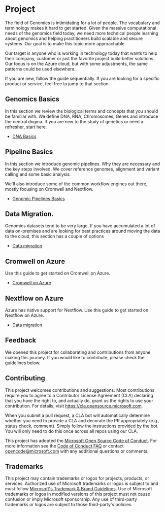 # Project

The field of Genomics is intimidating for a lot of people. The vocabulary and terminology makes it hard to get started. Given the massive computational needs of the genomics field today, we need more technical people learning about genomics and helping practitioners build scalable and secure systems. Our goal is to make this topic more approachable.

Our target is anyone who is working in technology today that wants to help their company, customer or just the favorite project build better solutions. Our focus is on the Azure cloud, but with some adjustments, the same patterns could be used elsewhere.

If you are new, follow the guide sequentially. If you are looking for a specific product or service, feel free to jump to that section.

## Genomics Basics

In this section we review the biological terms and concepts that you should be familiar with. We define DNA, RNA, Chromosomes, Genes and introduce the central dogma. If you are new to the study of genetics or need a refresher, start here.

- [DNA Basics](./00-Genomics-Basics/dna-basics.md)

## Pipeline Basics

In this section we introduce genomic pipelines. Why they are necessary and the key steps involved. We cover reference genomes, alignment and variant calling and some basic analysis.

We'll also introduce some of the common workflow engines out there, mostly focusing on Cromwell and Nextflow.

- [Genomic Pipelines Basics](./00-Genomics-Basics/pipelines-basics.md)

## Data Migration.

Genomics datasets tend to be very large. If you have accumulated a lot of data on-premises and are looking for best practices around moving the data to the cloud, this section has a couple of options

- [Data migration](./Genomics-Quickstart/01-Data-Migration/README.md)

## Cromwell on Azure

Use this guide to get started on Cromwell on Azure.

- [Cromwell on Azure](./Genomics-Quickstart/02-Cromwell-Azure/README.md)

## Nextflow on Azure

Azure has native support for Nextflow. Use this guide to get started on Nextflow on Azure.

- [Data migration](./Genomics-Quickstart/03-Nextflow-Azure/README.md)


## Feedback

We opened this project for collaborating and contributions from anyone making this journey. If you would like to contribute, please check the guidelines below.


## Contributing

This project welcomes contributions and suggestions.  Most contributions require you to agree to a
Contributor License Agreement (CLA) declaring that you have the right to, and actually do, grant us
the rights to use your contribution. For details, visit https://cla.opensource.microsoft.com.

When you submit a pull request, a CLA bot will automatically determine whether you need to provide
a CLA and decorate the PR appropriately (e.g., status check, comment). Simply follow the instructions
provided by the bot. You will only need to do this once across all repos using our CLA.

This project has adopted the [Microsoft Open Source Code of Conduct](https://opensource.microsoft.com/codeofconduct/).
For more information see the [Code of Conduct FAQ](https://opensource.microsoft.com/codeofconduct/faq/) or
contact [opencode@microsoft.com](mailto:opencode@microsoft.com) with any additional questions or comments.

## Trademarks

This project may contain trademarks or logos for projects, products, or services. Authorized use of Microsoft 
trademarks or logos is subject to and must follow 
[Microsoft's Trademark & Brand Guidelines](https://www.microsoft.com/en-us/legal/intellectualproperty/trademarks/usage/general).
Use of Microsoft trademarks or logos in modified versions of this project must not cause confusion or imply Microsoft sponsorship.
Any use of third-party trademarks or logos are subject to those third-party's policies.

